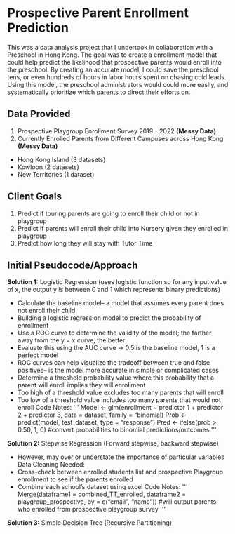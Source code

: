 # Prospective Parent Enrollment Prediction

This was a data analysis project that I undertook in collaboration with a Preschool in Hong Kong. The goal was to create a enrollment model that could help predict the likelihood that prospective parents would enroll into the preschool. By creating an accurate model, I could save the preschool tens, or even hundreds of hours in labor hours spent on chasing cold leads. Using this model, the preschool administrators would could more easily, and systematically prioritize which parents to direct their efforts on. 

## Data Provided  
1. Prospective Playgroup Enrollment Survey 2019 - 2022 **(Messy Data)**
2. Currently Enrolled Parents from Different Campuses across Hong Kong **(Messy Data)**
  * Hong Kong Island (3 datasets) 
  * Kowloon (2 datasets) 
  * New Territories (1 dataset) 

## Client Goals 
1. Predict if touring parents are going to enroll their child or not in playgroup 
2. Predict if parents will enroll their child into Nursery given they enrolled in playgroup
3. Predict how long they will stay with Tutor Time 

## Initial Pseudocode/Approach 

**Solution 1:** Logistic Regression (uses logistic function so for any input value of x, the output y is between 0 and 1 which represents binary predictions)   
  * Calculate the baseline model– a model that assumes every parent does not enroll their child
  * Building a logistic regression model to predict the probability of enrollment 
  * Use a ROC curve to determine the validity of the model; the farther away from the y = x curve, the better
  * Evaluate this using the AUC curve → 0.5 is the baseline model, 1 is a perfect model 
  * ROC curves can help visualize the tradeoff between true and false positives– is the model more accurate in simple or complicated cases 
  * Determine a threshold probability value where this probability that a parent will enroll implies they will enrollment
  * Too high of a threshold value excludes too many parents that will enroll 
  * Too low of a threshold value includes too many parents that would not enroll
Code Notes: 
'''
Model ← glm(enrollment ~ predictor 1 + predictor 2 + predictor 3, data = dataset, family = “binomial)
Prob ←  predict(model, test_dataset, type = “response”)
Pred ← ifelse(prob > 0.50, 1, 0) #convert probabilities to binomial predictions/outcomes
'''

**Solution 2:** Stepwise Regression (Forward stepwise, backward stepwise) 
  * However, may over or understate the importance of particular variables
Data Cleaning Needed: 
  * Cross-check between enrolled students list and prospective Playgroup enrollment to see if the parents enrolled 
  * Combine each school’s dataset using excel 
Code Notes: 
'''
Merge(dataframe1 = combined_TT_enrolled, dataframe2 = playgroup_prospective, by = c(“email”, “name”)) #will output parents who enrolled from prospective playgroup survey 
'''

**Solution 3:** Simple Decision Tree (Recursive Partitioning) 





